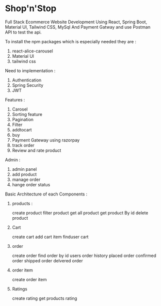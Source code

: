 # Shop'n'Stop

Full Stack Ecommerce Website Development Using React, Spring Boot, Material UI, Tailwind CSS, MySql And Payment Gatway and use Postman API to test the api.

To install the npm packages which is especially needed they are : 
1. react-alice-carousel
2. Material UI
3. tailwind css

Need to implementation : 
1. Authentication 
2. Spring Security 
3. JWT 

Features : 
1. Carosel 
2. Sorting feature 
3. Pagination 
4. Filter 
5. addtocart 
6. buy 
7. Payment Gateway using razorpay 
8. track order 
9. Review and rate product 

Admin : 
1. admin panel 
2. add product 
3. manage order 
4. hange order status

Basic Architecture of each Components :

1. products : 

    create product
    filter product 
    get all product
    get product By id
    delete product

2. Cart

    create cart
    add cart item
    finduser cart

3. order

    create order
    find order by id
    users order history
    placed order
    confirmed order
    shipped order
    delvered order

5. order item 

    create order item
    
6. Ratings

    create rating
    get products rating 







